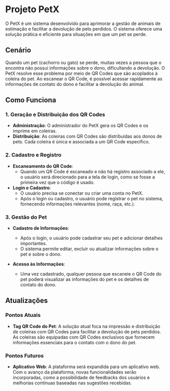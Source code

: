 # Projeto PetX

O PetX é um sistema desenvolvido para aprimorar a gestão de animais de estimação e facilitar a devolução de pets perdidos. O sistema oferece uma solução prática e eficiente para situações em que um pet se perde.

## Cenário

Quando um pet (cachorro ou gato) se perde, muitas vezes a pessoa que o encontra não possui informações sobre o dono, dificultando a devolução. O PetX resolve esse problema por meio de QR Codes que são acoplados à coleira do pet. Ao escanear o QR Code, é possível acessar rapidamente as informações de contato do dono e facilitar a devolução do animal.

## Como Funciona

### 1. Geração e Distribuição dos QR Codes

- **Administração**: O administrador do PetX gera os QR Codes e os imprime em coleiras.
- **Distribuição**: As coleiras com QR Codes são distribuídas aos donos de pets. Cada coleira é única e associada a um QR Code específico.

### 2. Cadastro e Registro

- **Escaneamento do QR Code**:
    - Quando um QR Code é escaneado e não há registro associado a ele, o usuário será direcionado para a tela de login, como se fosse a primeira vez que o código é usado.
- **Login e Cadastro**:
    - O usuário precisa se conectar ou criar uma conta no PetX.
    - Após o login ou cadastro, o usuário pode registrar o pet no sistema, fornecendo informações relevantes (nome, raça, etc.).

### 3. Gestão do Pet

- **Cadastro de Informações**:
    - Após o login, o usuário pode cadastrar seu pet e adicionar detalhes importantes.
    - O sistema permite editar, excluir ou atualizar informações sobre o pet e sobre o dono.

- **Acesso às Informações**:
    - Uma vez cadastrado, qualquer pessoa que escaneie o QR Code do pet poderá visualizar as informações do pet e os detalhes de contato do dono.

## Atualizações

### Pontos Atuais

- **Tag QR Code do Pet**: A solução atual foca na impressão e distribuição de coleiras com QR Codes para facilitar a devolução de pets perdidos. As coleiras são equipadas com QR Codes exclusivos que fornecem informações essenciais para o contato com o dono do pet.

### Pontos Futuros

- **Aplicativo Web**: A plataforma será expandida para um aplicativo web. Com o avanço da plataforma, novas funcionalidades serão incorporadas, como a possibilidade de feedbacks dos usuários e melhorias contínuas baseadas nas sugestões recebidas.

